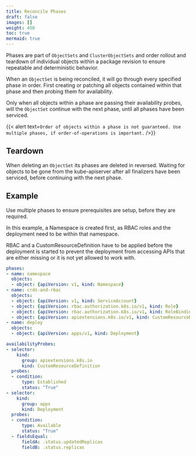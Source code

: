 ```yaml
---
title: Reconcile Phases
draft: false
images: []
weight: 450
toc: true
mermaid: true
---
```


Phases are part of `ObjectSets` and `ClusterObjectSets` and order rollout and teardown
of individual objects within a package revision to ensure repeatable and deterministic
behavior.

When an `ObjectSet` is being reconciled, it will go through every specified phase
in order. First creating or patching all objects contained within that phase and
then probing them for availability.

Only when all objects within a phase are passing their availability probes, will
the `ObjectSet` continue with the next phase, until all phases have been serviced.

{{< alert text=`Order of objects within a phase is not guaranteed.
Use multiple phases, if order-of-operations is important.` />}}

## Teardown

When deleting an `ObjectSet` its phases are deleted in reversed. Waiting for objects
to be gone from the kube-apiserver after all finalizers have been serviced, before
continuing with the next phase.

## Example

Use multiple phases to ensure prerequisites are setup, before they are required.

In this example, a Namespace is created first, as RBAC roles and the deployment
need to be within that namespace.

RBAC and a CustomResourceDefinition have to be applied before the deployment is
started to prevent the deployment from accessing APIs that are either missing or
it is not yet allowed to work with.

```yaml
phases:
- name: namespace
  objects:
  - object: {apiVersion: v1, kind: Namespace}
- name: crds-and-rbac
  objects:
  - object: {apiVersion: v1, kind: ServiceAccount}
  - object: {apiVersion: rbac.authorization.k8s.io/v1, kind: Role}
  - object: {apiVersion: rbac.authorization.k8s.io/v1, kind: RoleBinding}
  - object: {apiVersion: apiextensions.k8s.io/v1, kind: CustomResourceDefinition}
- name: deploy
  objects:
  - object: {apiVersion: apps/v1, kind: Deployment}

availabilityProbes:
- selector:
    kind:
      group: apiextensions.k8s.io
      kind: CustomResourceDefinition
  probes:
  - condition:
      type: Established
      status: "True"
- selector:
    kind:
      group: apps
      kind: Deployment
  probes:
  - condition:
      type: Available
      status: "True"
  - fieldsEqual:
      fieldA: .status.updatedReplicas
      fieldB: .status.replicas
```
